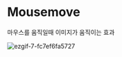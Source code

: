 # Mousemove
마우스를 움직일때 이미지가 움직이는 효과

![ezgif-7-fc7ef6fa5727](https://user-images.githubusercontent.com/71969709/119413734-3c6cbc80-bd29-11eb-9f2b-e91d83aafb4b.gif)


